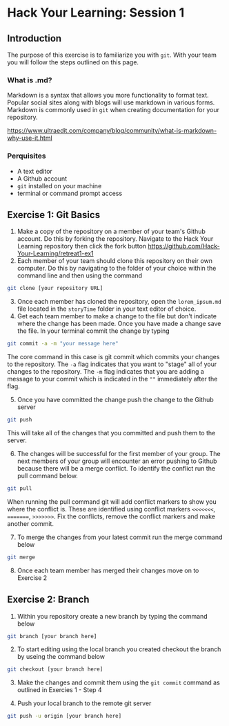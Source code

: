 # Hack Your Learning: Session 1

## Introduction

The purpose of this exercise is to familiarize you with `git`. With your team you will follow the steps outlined on this page.

### What is .md?

Markdown is a syntax that allows you more functionality to format text. Popular social sites along with blogs will use markdown in various forms. Markdown is commonly used in `git` when creating documentation for your repository.

<https://www.ultraedit.com/company/blog/community/what-is-markdown-why-use-it.html>

### Perquisites

- A text editor
- A Github account
- `git` installed on your machine
- terminal or command prompt access

## Exercise 1: Git Basics

1. Make a copy of the repository on a member of your team's Github account. Do this by forking the repository. Navigate to the Hack Your Learning repository then click the fork button <https://github.com/Hack-Your-Learning/retreat1-ex1>
2. Each member of your team should clone this repository on their own computer. Do this by navigating to the folder of your choice within the command line and then using the command

```bash
git clone [your repository URL]
```

3. Once each member has cloned the repository, open the `lorem_ipsum.md` file located in the `storyTime` folder in your text editor of choice.
4. Get each team member to make a change to the file but don't indicate where the change has been made. Once you have made a change save the file. In your terminal commit the change by typing

```bash
git commit -a -m "your message here"
```

The core command in this case is git commit which commits your changes to the repository. The `-a` flag indicates that you want to "stage" all of your changes to the repository. The `-m` flag indicates that you are adding a message to your commit which is indicated in the `""` immediately after the flag.

5. Once you have committed the change push the change to the Github server

```bash
git push
```

This will take all of the changes that you committed and push them to the server.

6. The changes will be successful for the first member of your group. The next members of your group will encounter an error pushing to Github because there will be a merge conflict. To identify the conflict run the pull command below.

```bash
git pull
```

When running the pull command git will add conflict markers to show you where the conflict is. These are identified using conflict markers `<<<<<<<`, `=======`, `>>>>>>>`. Fix the conflicts, remove the conflict markers and make another commit.

7. To merge the changes from your latest commit run the merge command below

```bash
git merge
```

8. Once each team member has merged their changes move on to Exercise 2

## Exercise 2: Branch

1. Within you repository create a new branch by typing the command below

```bash
git branch [your branch here]
```

2. To start editing using the local branch you created checkout the branch by useing the command below

```bash
git checkout [your branch here]
```

3. Make the changes and commit them using the `git commit` command as outlined in Exercies 1 - Step 4
   
4. Push your local branch to the remote git server
```bash
git push -u origin [your branch here]
```

